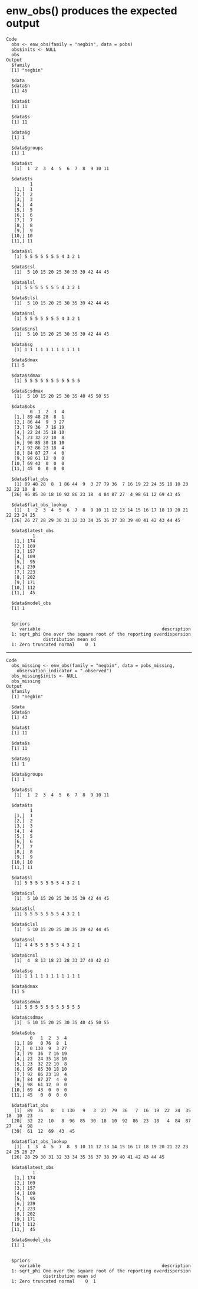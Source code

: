 # enw_obs() produces the expected output

    Code
      obs <- enw_obs(family = "negbin", data = pobs)
      obs$inits <- NULL
      obs
    Output
      $family
      [1] "negbin"
      
      $data
      $data$n
      [1] 45
      
      $data$t
      [1] 11
      
      $data$s
      [1] 11
      
      $data$g
      [1] 1
      
      $data$groups
      [1] 1
      
      $data$st
       [1]  1  2  3  4  5  6  7  8  9 10 11
      
      $data$ts
             1
       [1,]  1
       [2,]  2
       [3,]  3
       [4,]  4
       [5,]  5
       [6,]  6
       [7,]  7
       [8,]  8
       [9,]  9
      [10,] 10
      [11,] 11
      
      $data$sl
       [1] 5 5 5 5 5 5 5 4 3 2 1
      
      $data$csl
       [1]  5 10 15 20 25 30 35 39 42 44 45
      
      $data$lsl
       [1] 5 5 5 5 5 5 5 4 3 2 1
      
      $data$clsl
       [1]  5 10 15 20 25 30 35 39 42 44 45
      
      $data$nsl
       [1] 5 5 5 5 5 5 5 4 3 2 1
      
      $data$cnsl
       [1]  5 10 15 20 25 30 35 39 42 44 45
      
      $data$sg
       [1] 1 1 1 1 1 1 1 1 1 1 1
      
      $data$dmax
      [1] 5
      
      $data$sdmax
       [1] 5 5 5 5 5 5 5 5 5 5 5
      
      $data$csdmax
       [1]  5 10 15 20 25 30 35 40 45 50 55
      
      $data$obs
             0  1  2  3  4
       [1,] 89 48 28  8  1
       [2,] 86 44  9  3 27
       [3,] 79 36  7 16 19
       [4,] 22 24 35 18 10
       [5,] 23 32 22 10  8
       [6,] 96 85 30 18 10
       [7,] 92 86 23 18  4
       [8,] 84 87 27  4  0
       [9,] 98 61 12  0  0
      [10,] 69 43  0  0  0
      [11,] 45  0  0  0  0
      
      $data$flat_obs
       [1] 89 48 28  8  1 86 44  9  3 27 79 36  7 16 19 22 24 35 18 10 23 32 22 10  8
      [26] 96 85 30 18 10 92 86 23 18  4 84 87 27  4 98 61 12 69 43 45
      
      $data$flat_obs_lookup
       [1]  1  2  3  4  5  6  7  8  9 10 11 12 13 14 15 16 17 18 19 20 21 22 23 24 25
      [26] 26 27 28 29 30 31 32 33 34 35 36 37 38 39 40 41 42 43 44 45
      
      $data$latest_obs
              1
       [1,] 174
       [2,] 169
       [3,] 157
       [4,] 109
       [5,]  95
       [6,] 239
       [7,] 223
       [8,] 202
       [9,] 171
      [10,] 112
      [11,]  45
      
      $data$model_obs
      [1] 1
      
      
      $priors
         variable                                              description
      1: sqrt_phi One over the square root of the reporting overdispersion
                  distribution mean sd
      1: Zero truncated normal    0  1
      

---

    Code
      obs_missing <- enw_obs(family = "negbin", data = pobs_missing,
        observation_indicator = ".observed")
      obs_missing$inits <- NULL
      obs_missing
    Output
      $family
      [1] "negbin"
      
      $data
      $data$n
      [1] 43
      
      $data$t
      [1] 11
      
      $data$s
      [1] 11
      
      $data$g
      [1] 1
      
      $data$groups
      [1] 1
      
      $data$st
       [1]  1  2  3  4  5  6  7  8  9 10 11
      
      $data$ts
             1
       [1,]  1
       [2,]  2
       [3,]  3
       [4,]  4
       [5,]  5
       [6,]  6
       [7,]  7
       [8,]  8
       [9,]  9
      [10,] 10
      [11,] 11
      
      $data$sl
       [1] 5 5 5 5 5 5 5 4 3 2 1
      
      $data$csl
       [1]  5 10 15 20 25 30 35 39 42 44 45
      
      $data$lsl
       [1] 5 5 5 5 5 5 5 4 3 2 1
      
      $data$clsl
       [1]  5 10 15 20 25 30 35 39 42 44 45
      
      $data$nsl
       [1] 4 4 5 5 5 5 5 4 3 2 1
      
      $data$cnsl
       [1]  4  8 13 18 23 28 33 37 40 42 43
      
      $data$sg
       [1] 1 1 1 1 1 1 1 1 1 1 1
      
      $data$dmax
      [1] 5
      
      $data$sdmax
       [1] 5 5 5 5 5 5 5 5 5 5 5
      
      $data$csdmax
       [1]  5 10 15 20 25 30 35 40 45 50 55
      
      $data$obs
             0   1  2  3  4
       [1,] 89   0 76  8  1
       [2,]  0 130  9  3 27
       [3,] 79  36  7 16 19
       [4,] 22  24 35 18 10
       [5,] 23  32 22 10  8
       [6,] 96  85 30 18 10
       [7,] 92  86 23 18  4
       [8,] 84  87 27  4  0
       [9,] 98  61 12  0  0
      [10,] 69  43  0  0  0
      [11,] 45   0  0  0  0
      
      $data$flat_obs
       [1]  89  76   8   1 130   9   3  27  79  36   7  16  19  22  24  35  18  10  23
      [20]  32  22  10   8  96  85  30  18  10  92  86  23  18   4  84  87  27   4  98
      [39]  61  12  69  43  45
      
      $data$flat_obs_lookup
       [1]  1  3  4  5  7  8  9 10 11 12 13 14 15 16 17 18 19 20 21 22 23 24 25 26 27
      [26] 28 29 30 31 32 33 34 35 36 37 38 39 40 41 42 43 44 45
      
      $data$latest_obs
              1
       [1,] 174
       [2,] 169
       [3,] 157
       [4,] 109
       [5,]  95
       [6,] 239
       [7,] 223
       [8,] 202
       [9,] 171
      [10,] 112
      [11,]  45
      
      $data$model_obs
      [1] 1
      
      
      $priors
         variable                                              description
      1: sqrt_phi One over the square root of the reporting overdispersion
                  distribution mean sd
      1: Zero truncated normal    0  1
      

